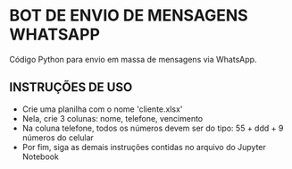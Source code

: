 # BOT DE ENVIO DE MENSAGENS WHATSAPP
Código Python para envio em massa de mensagens via WhatsApp.

## INSTRUÇÕES DE USO
- Crie uma planilha com o nome 'cliente.xlsx'
- Nela, crie 3 colunas: nome, telefone, vencimento
- Na coluna telefone, todos os números devem ser do tipo: 55 + ddd + 9 números do celular
- Por fim, siga as demais instruções contidas no arquivo do Jupyter Notebook
